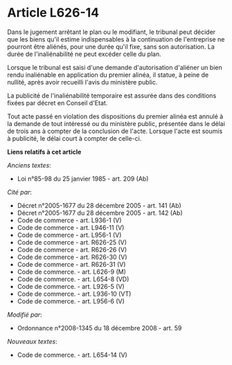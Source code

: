 # Article L626-14

Dans le jugement arrêtant le plan ou le modifiant, le tribunal peut décider que les biens qu'il estime indispensables à la
continuation de l'entreprise ne pourront être aliénés, pour une durée qu'il fixe, sans son autorisation. La durée de
l'inaliénabilité ne peut excéder celle du plan.

Lorsque le tribunal est saisi d'une demande d'autorisation d'aliéner un bien rendu inaliénable en application du premier
alinéa, il statue, à peine de nullité, après avoir recueilli l'avis du ministère public. 

La publicité de l'inaliénabilité temporaire est assurée dans des conditions fixées par décret en Conseil d'Etat.

Tout acte passé en violation des dispositions du premier alinéa est annulé à la demande de tout intéressé ou du ministère
public, présentée dans le délai de trois ans à compter de la conclusion de l'acte. Lorsque l'acte est soumis à publicité, le
délai court à compter de celle-ci.

**Liens relatifs à cet article**

_Anciens textes_:

  - Loi n°85-98 du 25 janvier 1985 - art. 209 (Ab)

_Cité par_:

  - Décret n°2005-1677 du 28 décembre 2005 - art. 141 (Ab)
  - Décret n°2005-1677 du 28 décembre 2005 - art. 142 (Ab)
  - Code de commerce - art. L936-1 (V)
  - Code de commerce - art. L946-11 (V)
  - Code de commerce - art. L956-1 (V)
  - Code de commerce - art. R626-25 (V)
  - Code de commerce - art. R626-26 (V)
  - Code de commerce - art. R626-30 (V)
  - Code de commerce - art. R626-31 (V)
  - Code de commerce. - art. L626-9 (M)
  - Code de commerce. - art. L654-8 (VD)
  - Code de commerce. - art. L926-5 (V)
  - Code de commerce. - art. L936-10 (VT)
  - Code de commerce. - art. L956-6 (V)

_Modifié par_:

  - Ordonnance n°2008-1345 du 18 décembre 2008 - art. 59

_Nouveaux textes_:

  - Code de commerce. - art. L654-14 (V)
